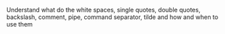 Understand what do the white spaces, single quotes, double quotes, backslash, comment, pipe, command separator, tilde and how and when to use them
